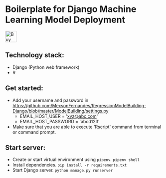 # Boilerplate for Django Machine Learning Model Deployment
<a href='https://ko-fi.com/Y8Y31LBT4' target='_blank'><img height='36' style='border:0px;height:36px;' src='https://cdn.ko-fi.com/cdn/kofi3.png?v=2' border='0' alt='Buy Me a Coffee at ko-fi.com' /></a>

## Technology stack:
* Django (Python web framework)
* R

## Get started:
  - Add your username and password in https://github.com/MexsonFernandes/RegressionModelBuilding-Django/blob/master/ModelBuilding/settings.py
    - EMAIL_HOST_USER = 'xyz@abc.com'
    - EMAIL_HOST_PASSWORD = 'abcd123'
  - Make sure that you are able to execute 'Rscript' command from terminal or command prompt.

## Start server:
  * Create or start virtual environment using `pipenv`.
    `pipenv shell`
  * Install dependencies.
    `pip install -r requirements.txt`
  * Start Django server.
    `python manage.py runserver`
